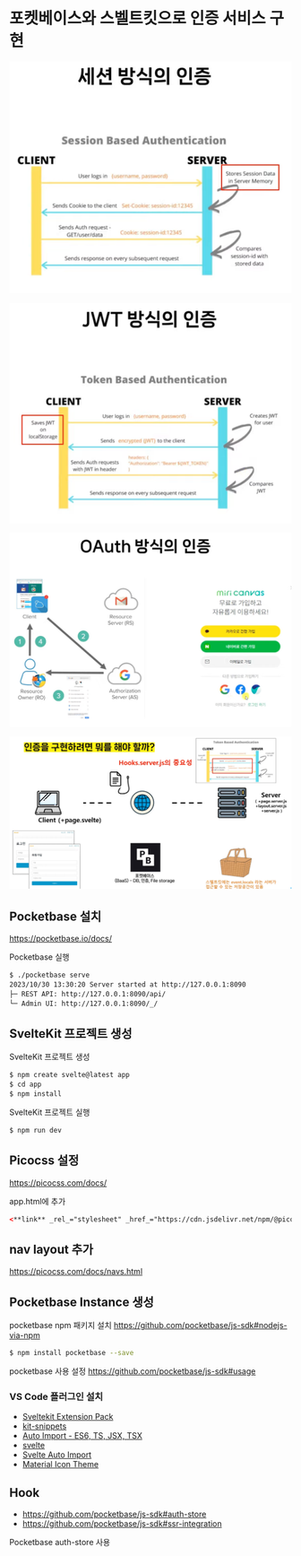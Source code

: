 # 포켓베이스와 스벨트킷으로 인증 서비스 구현

![세션 방식의 인증](attachments/20231029215129.png)

![JWT 방식의 인증](attachments/20231029215203.png)

![OAuth 방식의 인증](attachments/20231029215222.png)

![인증 구현](attachments/20231029220447.png)

## Pocketbase 설치
https://pocketbase.io/docs/

Pocketbase 실행
```bash
$ ./pocketbase serve
2023/10/30 13:30:20 Server started at http://127.0.0.1:8090
├─ REST API: http://127.0.0.1:8090/api/
└─ Admin UI: http://127.0.0.1:8090/_/
```

## SvelteKit 프로젝트 생성

SvelteKit 프로젝트 생성
```bash
$ npm create svelte@latest app
$ cd app
$ npm install
```

SvelteKit 프로젝트 실행
```bash
$ npm run dev
```

## Picocss 설정
https://picocss.com/docs/

app.html에 추가
```html
<**link** _rel_="stylesheet" _href_="https://cdn.jsdelivr.net/npm/@picocss/pico@1/css/pico.min.css">
```

## nav layout 추가
https://picocss.com/docs/navs.html


## Pocketbase Instance 생성

pocketbase npm 패키지 설치
https://github.com/pocketbase/js-sdk#nodejs-via-npm
```bash
$ npm install pocketbase --save
```

pocketbase 사용 설정
https://github.com/pocketbase/js-sdk#usage

### VS Code 플러그인 설치
- [Sveltekit Extension Pack](https://marketplace.visualstudio.com/items?itemName=ZimbronApps.sveltekit-extension-pack)
- [kit-snippets](https://marketplace.visualstudio.com/items?itemName=ArielSalgado.kit-snippets)
- [Auto Import - ES6, TS, JSX, TSX](https://marketplace.visualstudio.com/items?itemName=NuclleaR.vscode-extension-auto-import)
- [svelte](https://marketplace.visualstudio.com/items?itemName=1YiB.svelte-bundle)
- [Svelte Auto Import](https://marketplace.visualstudio.com/items?itemName=pivaszbs.svelte-autoimport)
- [Material Icon Theme](https://marketplace.visualstudio.com/items?itemName=PKief.material-icon-theme)


## Hook
- https://github.com/pocketbase/js-sdk#auth-store
- https://github.com/pocketbase/js-sdk#ssr-integration

Pocketbase auth-store 사용